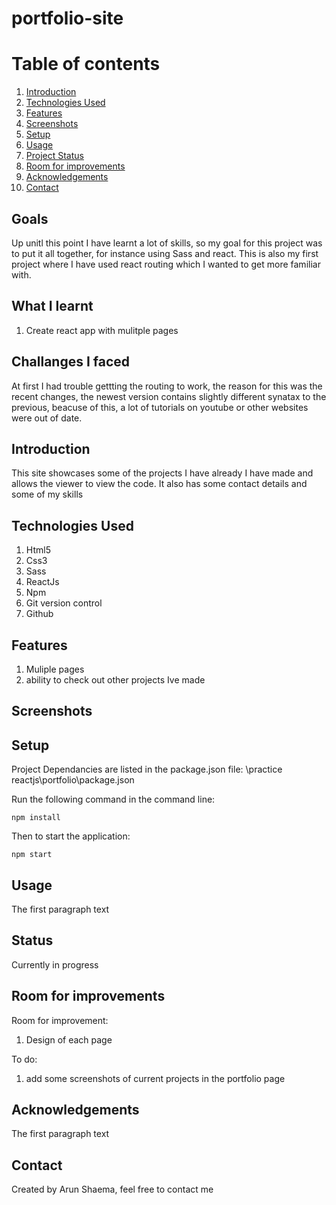 # portfolio-site



# Table of contents
1. [Introduction](#introduction)
2. [Technologies Used](#paragraph1)
3. [Features](#features-paragraph)
4. [Screenshots](#screenshot)
5. [Setup](#setup-paragraph)
6. [Usage](#usage-paragraph)
7. [Project Status](#status-paragraph)
8. [Room for improvements](#imporvements-paragraph)
9. [Acknowledgements](#Acknowledgements-paragraph)
10. [Contact](#contact-paragraph)



## Goals
Up unitl this point I have learnt a lot of skills, so my goal for this project was to put it all together, for instance using Sass and react. This is also my first project where I have used react routing which I wanted to get more familiar with. 

## What I learnt 
1) Create react app with mulitple pages 


## Challanges I faced 
At first I had trouble gettting the routing to work, the reason for this was the recent changes, the newest version contains slightly different synatax to the previous, beacuse of this, a lot of tutorials on youtube or other websites were out of date. 


## Introduction <a name="introduction"></a>
This site showcases some of the projects I have already I have made and allows the viewer to view the code. It also has some contact details and some of my skills 

## Technologies Used <a name="paragraph1"></a>
1) Html5
2) Css3
3) Sass
4) ReactJs
5) Npm
6) Git version control
7) Github

## Features <a name="features-paragraph"></a>
1) Muliple pages
2) ability to check out other projects Ive made 

## Screenshots <a name="screenshot"></a>

## Setup <a name="setup-paragraph"></a>
Project Dependancies are listed in the package.json file: \practice reactjs\portfolio\package.json

Run the following command in the command line: 

```
npm install
```
Then to start the application:

```
npm start
```

## Usage <a name="usage-paragraph"></a>
The first paragraph text

## Status <a name="status-paragraph"></a>
Currently in progress

## Room for improvements <a name="imporvements-paragraph"></a>

Room for improvement:
1) Design of each page

To do:
1) add some screenshots of current projects in the portfolio page 

## Acknowledgements <a name="Acknowledgements-paragraph"></a>
The first paragraph text

## Contact <a name="Contact-paragraph"></a>
Created by Arun Shaema, feel free to contact me 
